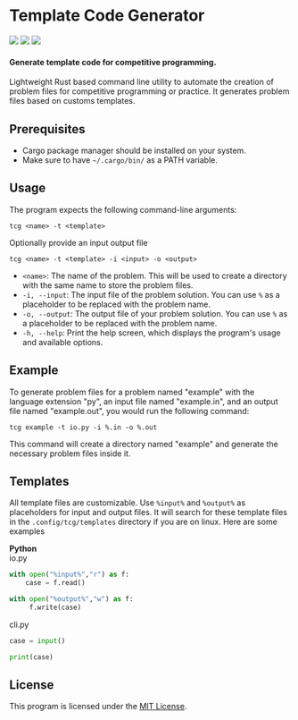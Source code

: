 # Template Code Generator

![](https://img.shields.io/crates/d/tcg)
![](https://img.shields.io/crates/v/tcg)
![](https://img.shields.io/crates/l/tcg)

#### Generate template code for competitive programming.

Lightweight Rust based command line utility to automate the creation of problem files for competitive programming or practice. It generates problem files based on customs templates.

## Prerequisites

-   Cargo package manager should be installed on your system.
-   Make sure to have `~/.cargo/bin/` as a PATH variable.

## Usage

The program expects the following command-line arguments:

```
tcg <name> -t <template>
```

Optionally provide an input output file

```
tcg <name> -t <template> -i <input> -o <output>
```

-   `<name>`: The name of the problem. This will be used to create a directory with the same name to store the problem files.
-   `-i, --input`: The input file of the problem solution. You can use `%` as a placeholder to be replaced with the problem name.
-   `-o, --output`: The output file of your problem solution. You can use `%` as a placeholder to be replaced with the problem name.
-   `-h, --help`: Print the help screen, which displays the program's usage and available options.

## Example

To generate problem files for a problem named "example" with the language extension "py", an input file named "example.in", and an output file named "example.out", you would run the following command:

```
tcg example -t io.py -i %.in -o %.out
```

This command will create a directory named "example" and generate the necessary problem files inside it.

## Templates

All template files are customizable. Use `%input%` and `%output%` as placeholders for input and output files. It will search for these template files in the `.config/tcg/templates` directory if you are on linux. Here are some examples

**Python**  
io.py

```python
with open("%input%","r") as f:
    case = f.read()

with open("%output%","w") as f:
     f.write(case)
```

cli.py

```python
case = input()

print(case)
```

## License

This program is licensed under the [MIT License](https://opensource.org/licenses/MIT).
